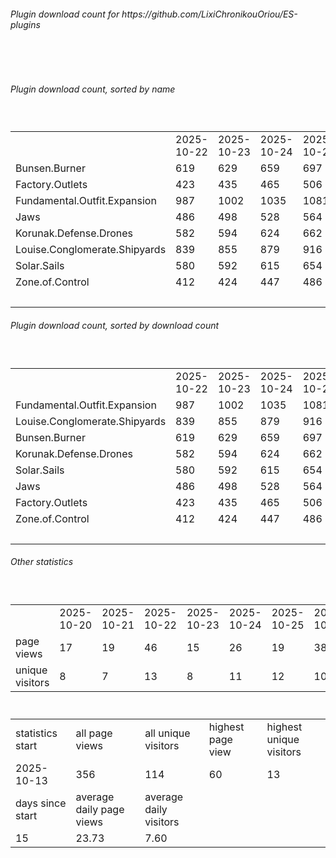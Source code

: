 <h6>Plugin download count for https://github.com/LixiChronikouOriou/ES-plugins</h6><br>
<br>
<h6>Plugin download count, sorted by name</h6><sub><sup><br>
<table>
	<tr>
		<td></td>
		<td>2025-10-22</td>
		<td>2025-10-23</td>
		<td>2025-10-24</td>
		<td>2025-10-25</td>
		<td>2025-10-26</td>
		<td>2025-10-27</td>
		<td>2025-10-28</td>
		<td>today +</td>
	</tr>
	<tr>
		<td>Bunsen.Burner</td>
		<td>619</td>
		<td>629</td>
		<td>659</td>
		<td>697</td>
		<td>733</td>
		<td>770</td>
		<td>793</td>
		<td>+ 23</td>
	</tr>
	<tr>
		<td>Factory.Outlets</td>
		<td>423</td>
		<td>435</td>
		<td>465</td>
		<td>506</td>
		<td>540</td>
		<td>575</td>
		<td>600</td>
		<td>+ 25</td>
	</tr>
	<tr>
		<td>Fundamental.Outfit.Expansion</td>
		<td>987</td>
		<td>1002</td>
		<td>1035</td>
		<td>1081</td>
		<td>1118</td>
		<td>1160</td>
		<td>1189</td>
		<td>+ 29</td>
	</tr>
	<tr>
		<td>Jaws</td>
		<td>486</td>
		<td>498</td>
		<td>528</td>
		<td>564</td>
		<td>600</td>
		<td>635</td>
		<td>657</td>
		<td>+ 22</td>
	</tr>
	<tr>
		<td>Korunak.Defense.Drones</td>
		<td>582</td>
		<td>594</td>
		<td>624</td>
		<td>662</td>
		<td>698</td>
		<td>729</td>
		<td>751</td>
		<td>+ 22</td>
	</tr>
	<tr>
		<td>Louise.Conglomerate.Shipyards</td>
		<td>839</td>
		<td>855</td>
		<td>879</td>
		<td>916</td>
		<td>951</td>
		<td>984</td>
		<td>1008</td>
		<td>+ 24</td>
	</tr>
	<tr>
		<td>Solar.Sails</td>
		<td>580</td>
		<td>592</td>
		<td>615</td>
		<td>654</td>
		<td>690</td>
		<td>722</td>
		<td>746</td>
		<td>+ 24</td>
	</tr>
	<tr>
		<td>Zone.of.Control</td>
		<td>412</td>
		<td>424</td>
		<td>447</td>
		<td>486</td>
		<td>520</td>
		<td>552</td>
		<td>575</td>
		<td>+ 23</td>
	</tr>
	<tr>
		<td></td>
		<td></td>
		<td></td>
		<td></td>
		<td></td>
		<td></td>
		<td></td>
		<td>6319</td>
		<td>192</td>
	</tr>
</table>
</sub></sup>
<h6>Plugin download count, sorted by download count</h6><sub><sup><br>
<table>
	<tr>
		<td></td>
		<td>2025-10-22</td>
		<td>2025-10-23</td>
		<td>2025-10-24</td>
		<td>2025-10-25</td>
		<td>2025-10-26</td>
		<td>2025-10-27</td>
		<td>2025-10-28</td>
		<td>today +</td>
	</tr>
	<tr>
		<td>Fundamental.Outfit.Expansion</td>
		<td>987</td>
		<td>1002</td>
		<td>1035</td>
		<td>1081</td>
		<td>1118</td>
		<td>1160</td>
		<td>1189</td>
		<td>+ 29</td>
	</tr>
	<tr>
		<td>Louise.Conglomerate.Shipyards</td>
		<td>839</td>
		<td>855</td>
		<td>879</td>
		<td>916</td>
		<td>951</td>
		<td>984</td>
		<td>1008</td>
		<td>+ 24</td>
	</tr>
	<tr>
		<td>Bunsen.Burner</td>
		<td>619</td>
		<td>629</td>
		<td>659</td>
		<td>697</td>
		<td>733</td>
		<td>770</td>
		<td>793</td>
		<td>+ 23</td>
	</tr>
	<tr>
		<td>Korunak.Defense.Drones</td>
		<td>582</td>
		<td>594</td>
		<td>624</td>
		<td>662</td>
		<td>698</td>
		<td>729</td>
		<td>751</td>
		<td>+ 22</td>
	</tr>
	<tr>
		<td>Solar.Sails</td>
		<td>580</td>
		<td>592</td>
		<td>615</td>
		<td>654</td>
		<td>690</td>
		<td>722</td>
		<td>746</td>
		<td>+ 24</td>
	</tr>
	<tr>
		<td>Jaws</td>
		<td>486</td>
		<td>498</td>
		<td>528</td>
		<td>564</td>
		<td>600</td>
		<td>635</td>
		<td>657</td>
		<td>+ 22</td>
	</tr>
	<tr>
		<td>Factory.Outlets</td>
		<td>423</td>
		<td>435</td>
		<td>465</td>
		<td>506</td>
		<td>540</td>
		<td>575</td>
		<td>600</td>
		<td>+ 25</td>
	</tr>
	<tr>
		<td>Zone.of.Control</td>
		<td>412</td>
		<td>424</td>
		<td>447</td>
		<td>486</td>
		<td>520</td>
		<td>552</td>
		<td>575</td>
		<td>+ 23</td>
	</tr>
	<tr>
		<td></td>
		<td></td>
		<td></td>
		<td></td>
		<td></td>
		<td></td>
		<td></td>
		<td>6319</td>
		<td>192</td>
	</tr>
</table>
</sub></sup>
<h6>Other statistics</h6><sub><sup><br>
<table>
	<tr>
		<td> </td>
		<td>2025-10-20</td>
		<td>2025-10-21</td>
		<td>2025-10-22</td>
		<td>2025-10-23</td>
		<td>2025-10-24</td>
		<td>2025-10-25</td>
		<td>2025-10-26</td>
		<td>2025-10-27</td>
		<td>2025-10-28</td>
	</tr>
	<tr>
		<td>page views</td>
		<td>17</td>
		<td>19</td>
		<td>46</td>
		<td>15</td>
		<td>26</td>
		<td>19</td>
		<td>38</td>
		<td>11</td>
		<td>14</td>
	</tr>
	<tr>
		<td>unique visitors</td>
		<td>8</td>
		<td>7</td>
		<td>13</td>
		<td>8</td>
		<td>11</td>
		<td>12</td>
		<td>10</td>
		<td>9</td>
		<td>10</td>
	</tr>
</table>
<br>
<table>
	<tr>
		<td>statistics start</td>
		<td>all page views</td>
		<td>all unique visitors</td>
		<td>highest page view</td>
		<td>highest unique visitors</td>
	</tr>
	<tr>
		<td>2025-10-13</td>
		<td>356</td>
		<td>114</td>
		<td>60</td>
		<td>13</td>
	</tr>
	<tr>
		<td>days since start</td>
		<td>average daily page views</td>
		<td>average daily visitors</td>
		<td></td>
		<td></td>
	</tr>
	<tr>
		<td>15</td>
		<td>23.73</td>
		<td>7.60</td>
		<td></td>
		<td></td>
	</tr>
</table>
</sub></sup>

